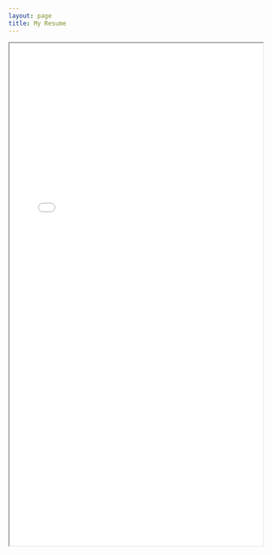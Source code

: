 ```yaml
---
layout: page
title: My Resume
---
```


<iframe src="/Resume.pdf", width="100%", height="1000px"></iframe>
